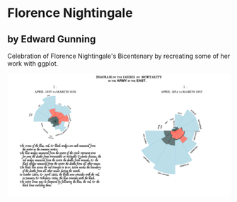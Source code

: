 # Florence Nightingale
## by Edward Gunning

Celebration of Florence Nightingale's Bicentenary by recreating some of her work with ggplot.

![](causesofmortality.png)

